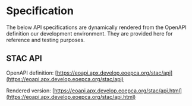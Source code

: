 # Specification

The below API specifications are dynamically rendered from the OpenAPI definition our development environment. They are provided here for reference and testing purposes.

## STAC API

OpenAPI definition: [https://eoapi.apx.develop.eoepca.org/stac/api](https://eoapi.apx.develop.eoepca.org/stac/api)

Rendered version: [https://eoapi.apx.develop.eoepca.org/stac/api.html](https://eoapi.apx.develop.eoepca.org/stac/api.html)

<swagger-ui src="https://eoapi.apx.develop.eoepca.org/stac/api">
